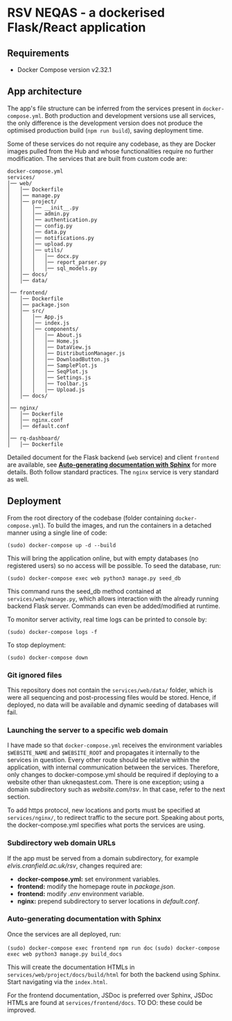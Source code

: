

# RSV NEQAS - a dockerised Flask/React application

## Requirements

- Docker Compose version v2.32.1 

## App architecture

The app's file structure can be inferred from the services present in `docker-compose.yml`.  Both production and development versions use all services, the only difference is the development version does not produce the optimised production build (`npm run build`), saving deployment time. 

Some of these services do not require any codebase, as they are Docker images pulled from the Hub and whose functionalities require no further modification. The services that are built from custom code are:

```
docker-compose.yml
services/
│── web/
│   │── Dockerfile
│   │── manage.py
│   │── project/
│   │   │── __init__.py
│   │   │── admin.py
│   │   │── authentication.py
│   │   │── config.py
│   │   │── data.py
│   │   │── notifications.py
│   │   │── upload.py
│   │   │── utils/
│   │   │   │── docx.py
│   │   │   │── report_parser.py
│   │   │   │── sql_models.py
│   │── docs/
│   │── data/
│
│── frontend/
│   │── Dockerfile
│   │── package.json
│   │── src/
│   │   │── App.js
│   │   │── index.js
│   │   │── components/
│   │   │   │── About.js
│   │   │   │── Home.js
│   │   │   │── DataView.js
│   │   │   │── DistributionManager.js
│   │   │   │── DownloadButton.js
│   │   │   │── SamplePlot.js
│   │   │   │── SeqPlot.js
│   │   │   │── Settings.js
│   │   │   │── Toolbar.js
│   │   │   │── Upload.js
│   │── docs/
│
│── nginx/
│   │── Dockerfile
│   │── nginx.conf
│   │── default.conf
│
│── rq-dashboard/
│   │── Dockerfile
```

Detailed document for the Flask backend (`web` service) and client `frontend` are available, see [**Auto-generating documentation with Sphinx**](#auto-generating-documentation-with-sphinx) for more details. Both follow standard practices. The `nginx` service is very standard as well.

## Deployment

From the root directory of the codebase (folder containing ```docker-compose.yml```). To build the images, and run the containers in a detached manner using a single line of code:

```(sudo) docker-compose up -d --build```

This will bring the application online, but with empty databases (no registered users) so no access will be possible. To seed the database, run:

```(sudo) docker-compose exec web python3 manage.py seed_db```

This command runs the seed_db method contained at ```services/web/manage.py```, which allows interaction with the already running backend Flask server. Commands can even be added/modified at runtime.

To monitor server activity, real time logs can be printed to console by:

```(sudo) docker-compose logs -f```

To stop deployment:

```(sudo) docker-compose down```

### Git ignored files

This repository does not contain the ```services/web/data/``` folder, which is were all sequencing and post-processing files would be stored. Hence, if deployed, no data will be available and dynamic seeding of databases will fail.

### Launching the server to a specific web domain

I have made so that ```docker-compose.yml``` receives the environment variables ```$WEBSITE_NAME``` and ```$WEBSITE_ROOT``` and propagates it internally to the services in question. Every other route should be relative within the application, with internal communication between the services. Therefore, only changes to docker-compose.yml should be required if deploying to a website other than ukneqastest.com. There is one exception; using a domain subdirectory such as *website.com/rsv*. In that case, refer to the next section.

To add https protocol, new locations and ports must be specified at ```services/nginx/```, to redirect traffic to the secure port. Speaking about ports, the docker-compose.yml specifies what ports the services are using.

### Subdirectory web domain URLs

If the app must be served from a domain subdirectory, for example *elvis.cranfield.ac.uk/rsv*, changes required are:

- **docker-compose.yml:** set environment variables.
- **frontend:** modify the homepage route in *package.json*.
- **frontend:** modify *.env* environment variable.
- **nginx:** prepend subdirectory to server locations in *default.conf*.

### Auto-generating documentation with Sphinx

Once the services are all deployed, run:

```(sudo) docker-compose exec frontend npm run doc```
```(sudo) docker-compose exec web python3 manage.py build_docs```

This will create the documentation HTMLs in `services/web/project/docs/build/html` for both the backend using Sphinx. Start navigating via the `index.html`.

For the frontend documentation, JSDoc is preferred over Sphinx, JSDoc HTMLs are found at `services/frontend/docs`. TO DO: these could be improved.
